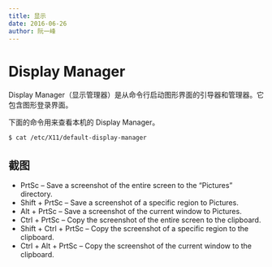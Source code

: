 ```yaml
---
title: 显示
date: 2016-06-26
author: 阮一峰
---
```


# Display Manager

Display Manager（显示管理器）是从命令行启动图形界面的引导器和管理器。它包含图形登录界面。

下面的命令用来查看本机的 Display Manager。

```bash
$ cat /etc/X11/default-display-manager
```

## 截图

- PrtSc – Save a screenshot of the entire screen to the “Pictures” directory.
- Shift + PrtSc – Save a screenshot of a specific region to Pictures.
- Alt + PrtSc  – Save a screenshot of the current window to Pictures.
- Ctrl + PrtSc – Copy the screenshot of the entire screen to the clipboard.
- Shift + Ctrl + PrtSc – Copy the screenshot of a specific region to the clipboard.
- Ctrl + Alt + PrtSc – Copy the screenshot of the current window to the clipboard.
